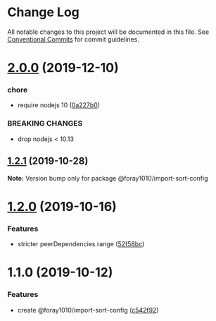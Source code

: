 # Change Log

All notable changes to this project will be documented in this file.
See [Conventional Commits](https://conventionalcommits.org) for commit guidelines.

# [2.0.0](https://github.com/foray1010/common-presets/compare/@foray1010/import-sort-config@1.2.1...@foray1010/import-sort-config@2.0.0) (2019-12-10)

### chore

- require nodejs 10 ([0a227b0](https://github.com/foray1010/common-presets/commit/0a227b09864d37082ac0167a13580eef3c32a85c))

### BREAKING CHANGES

- drop nodejs < 10.13

## [1.2.1](https://github.com/foray1010/common-presets/compare/@foray1010/import-sort-config@1.2.0...@foray1010/import-sort-config@1.2.1) (2019-10-28)

**Note:** Version bump only for package @foray1010/import-sort-config

# [1.2.0](https://github.com/foray1010/common-presets/compare/@foray1010/import-sort-config@1.1.0...@foray1010/import-sort-config@1.2.0) (2019-10-16)

### Features

- stricter peerDependencies range ([52f58bc](https://github.com/foray1010/common-presets/commit/52f58bc1e6ad87b544730ef7320be2c052d4d34d))

# 1.1.0 (2019-10-12)

### Features

- create @foray1010/import-sort-config ([c542f92](https://github.com/foray1010/common-presets/commit/c542f92))
